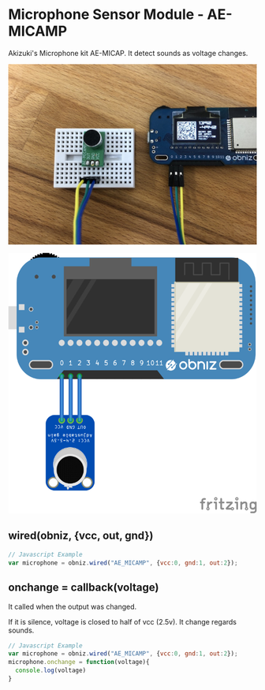 # Microphone Sensor Module - AE-MICAMP
Akizuki's Microphone kit AE-MICAP.
It detect sounds as voltage changes.

![](./ae_micap.jpg)


![](./wired.png)

## wired(obniz, {vcc, out, gnd})

```javascript
// Javascript Example
var microphone = obniz.wired("AE_MICAMP", {vcc:0, gnd:1, out:2});
```

## onchange = callback(voltage)

It called when the output was changed.

If it is silence, voltage is closed to half of vcc (2.5v).
It change regards sounds.

```javascript
// Javascript Example
var microphone = obniz.wired("AE_MICAMP", {vcc:0, gnd:1, out:2});
microphone.onchange = function(voltage){
  console.log(voltage)
}
```
